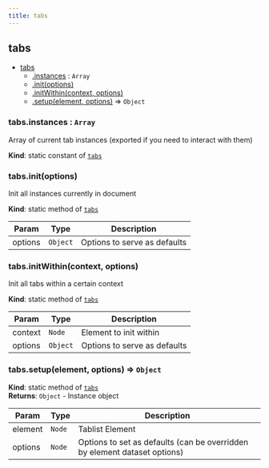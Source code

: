 ```yaml
---
title: tabs
---
```


<a name="module_tabs"></a>

## tabs

* [tabs](#module_tabs)
    * [.instances](#module_tabs.instances) : <code>Array</code>
    * [.init(options)](#module_tabs.init)
    * [.initWithin(context, options)](#module_tabs.initWithin)
    * [.setup(element, options)](#module_tabs.setup) ⇒ <code>Object</code>

<a name="module_tabs.instances"></a>

### tabs.instances : <code>Array</code>
Array of current tab instances (exported if you need to interact with them)

**Kind**: static constant of [<code>tabs</code>](#module_tabs)  
<a name="module_tabs.init"></a>

### tabs.init(options)
Init all instances currently in document

**Kind**: static method of [<code>tabs</code>](#module_tabs)  

| Param | Type | Description |
| --- | --- | --- |
| options | <code>Object</code> | Options to serve as defaults |

<a name="module_tabs.initWithin"></a>

### tabs.initWithin(context, options)
Init all tabs within a certain context

**Kind**: static method of [<code>tabs</code>](#module_tabs)  

| Param | Type | Description |
| --- | --- | --- |
| context | <code>Node</code> | Element to init within |
| options | <code>Object</code> | Options to serve as defaults |

<a name="module_tabs.setup"></a>

### tabs.setup(element, options) ⇒ <code>Object</code>
**Kind**: static method of [<code>tabs</code>](#module_tabs)  
**Returns**: <code>Object</code> - Instance object  

| Param | Type | Description |
| --- | --- | --- |
| element | <code>Node</code> | Tablist Element |
| options | <code>Node</code> | Options to set as defaults (can be overridden by element dataset options) |


  